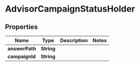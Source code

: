 
# AdvisorCampaignStatusHolder

## Properties
Name | Type | Description | Notes
------------ | ------------- | ------------- | -------------
**answerPath** | **String** |  | 
**campaignId** | **String** |  | 



